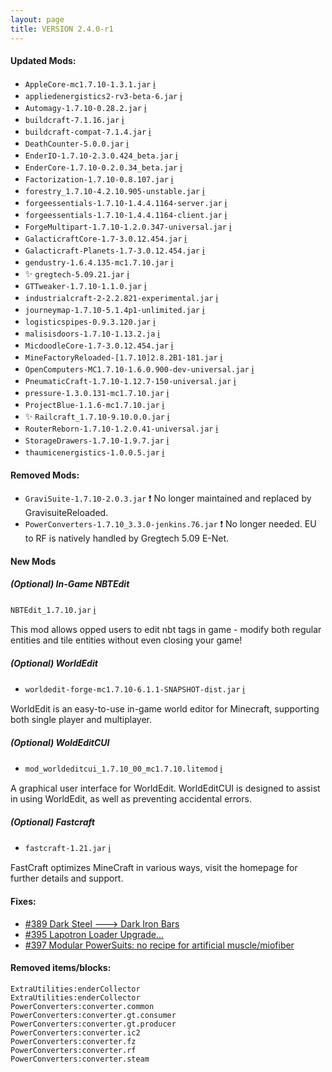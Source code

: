 ```yaml
---
layout: page
title: VERSION 2.4.0-r1
---
```


#### Updated Mods:

* `AppleCore-mc1.7.10-1.3.1.jar` [:information_source:](http://minecraft.curseforge.com/mc-mods/224472-mod/files/2297733)
* `appliedenergistics2-rv3-beta-6.jar` [:information_source:](http://minecraft.curseforge.com/projects/applied-energistics-2/files/2296430)
* `Automagy-1.7.10-0.28.2.jar` [:information_source:](http://minecraft.curseforge.com/projects/automagy/files/2285272)
* `buildcraft-7.1.16.jar` [:information_source:](https://raw.githubusercontent.com/BuildCraft/BuildCraft/master/buildcraft_resources/changelog/7.1.16)
* `buildcraft-compat-7.1.4.jar` [:information_source:](https://raw.githubusercontent.com/BuildCraft/BuildCraftCompat/7.1.x/changelog/7.1.5)
* `DeathCounter-5.0.0.jar` [:information_source:](http://ichun.us/mods/death-counter/)
* `EnderIO-1.7.10-2.3.0.424_beta.jar` [:information_source:](http://minecraft.curseforge.com/projects/ender-io/files/2284032)
* `EnderCore-1.7.10-0.2.0.34_beta.jar` [:information_source:](http://minecraft.curseforge.com/projects/endercore/files/2296803)
* `Factorization-1.7.10-0.8.107.jar` [:information_source:](http://dl.dropbox.com/u/76265666/changelogs/Changelog-1.7.10-0.8.107.txt)
* `forestry_1.7.10-4.2.10.905-unstable.jar` [:information_source:](http://jenkins.ic2.player.to/job/Forestry_Dev/changes)
* `forgeessentials-1.7.10-1.4.4.1164-server.jar` [:information_source:](https://github.com/ForgeEssentials/ForgeEssentialsMain/wiki)
* `forgeessentials-1.7.10-1.4.4.1164-client.jar` [:information_source:](https://github.com/ForgeEssentials/ForgeEssentialsMain/wiki)
* `ForgeMultipart-1.7.10-1.2.0.347-universal.jar` [:information_source:](https://github.com/Chicken-Bones/ForgeMultipart)
* `GalacticraftCore-1.7-3.0.12.454.jar` [:information_source:](https://ci.micdoodle8.com/job/Galacticraft-1.7/changes)
* `Galacticraft-Planets-1.7-3.0.12.454.jar` [:information_source:](https://ci.micdoodle8.com/job/Galacticraft-1.7/changes)
* `gendustry-1.6.4.135-mc1.7.10.jar` [:information_source:](http://minecraft.curseforge.com/mc-mods/70492-mod/files/2293751)
* :sparkles: `gregtech-5.09.21.jar` [:information_source:](http://forum.industrial-craft.net/index.php?page=Thread&threadID=11488)
* `GTTweaker-1.7.10-1.1.0.jar` [:information_source:](http://forum.industrial-craft.net/index.php?page=Thread&threadID=11353)
* `industrialcraft-2-2.2.821-experimental.jar` [:information_source:](http://www.industrial-craft.net/)
* `journeymap-1.7.10-5.1.4p1-unlimited.jar` [:information_source:](http://minecraft.curseforge.com/projects/journeymap-32274/files/2296716)
* `logisticspipes-0.9.3.120.jar` [:information_source:](http://minecraft.curseforge.com/mc-mods/232838-mod/files/2297263)
* `malisisdoors-1.7.10-1.13.2.ja` [:information_source:](http://github.com/ordinastie)
* `MicdoodleCore-1.7-3.0.12.454.jar` [:information_source:](https://ci.micdoodle8.com/job/Galacticraft-1.7/changes)
* `MineFactoryReloaded-[1.7.10]2.8.2B1-181.jar` [:information_source:](http://minecraft.curseforge.com/projects/minefactory-reloaded/files/2297340)
* `OpenComputers-MC1.7.10-1.6.0.900-dev-universal.jar` [:information_source:](https://oc.cil.li/index.php?/page/index.html)
* `PneumaticCraft-1.7.10-1.12.7-150-universal.jar` [:information_source:](http://www.minemaarten.com)
* `pressure-1.3.0.131-mc1.7.10.jar` [:information_source:](https://bdew.net/)
* `ProjectBlue-1.1.6-mc1.7.10.jar` [:information_source:](http://www.cosc.canterbury.ac.nz/greg.ewing/minecraft/mods/ProjectBlue/)
* :sparkles: `Railcraft_1.7.10-9.10.0.0.jar` [:information_source:](http://minecraft.curseforge.com/projects/railcraft/files/2288989)
* `RouterReborn-1.7.10-1.2.0.41-universal.jar` [:information_source:](http://minecraft.curseforge.com/projects/router-reborn/files/2284561)
* `StorageDrawers-1.7.10-1.9.7.jar` [:information_source:](http://www.jaquadro.com/)
* `thaumicenergistics-1.0.0.5.jar` [:information_source:](http://minecraft.curseforge.com/projects/thaumic-energistics/files/2295264)

#### Removed Mods:

* `GraviSuite-1.7.10-2.0.3.jar`  :exclamation: No longer maintained and replaced by GravisuiteReloaded.
* `PowerConverters-1.7.10_3.3.0-jenkins.76.jar` :exclamation: No longer needed. EU to RF is natively handled by Gregtech 5.09 E-Net.

#### New Mods

##### (_Optional_) In-Game NBTEdit

`NBTEdit_1.7.10.jar` [:information_source:](http://www.minecraftforum.net/forums/mapping-and-modding/minecraft-mods/1286750-in-game-nbtedit-edit-mob-spawners-attributes-in)

This mod allows opped users to edit nbt tags in game - modify both regular entities and tile entities without even closing your game!

##### (_Optional_) WorldEdit

* `worldedit-forge-mc1.7.10-6.1.1-SNAPSHOT-dist.jar` [:information_source:](http://wiki.sk89q.com/wiki/WorldEdit)

WorldEdit is an easy-to-use in-game world editor for Minecraft, supporting both single player and multiplayer.

##### (_Optional_) WoldEditCUI

* `mod_worldeditcui_1.7.10_00_mc1.7.10.litemod` [:information_source:](http://www.liteloader.com/mod/worldeditcui)

A graphical user interface for WorldEdit. WorldEditCUI is designed to assist in using WorldEdit, as well as preventing accidental errors.

##### (_Optional_) Fastcraft

* `fastcraft-1.21.jar` [:information_source:](http://forum.industrial-craft.net/index.php?page=Thread&threadID=10820)

FastCraft optimizes MineCraft in various ways, visit the homepage for further details and support.

#### Fixes:

* [#389 Dark Steel ---> Dark Iron Bars](https://github.com/Beyond-Reality/BeyondRealityModPack/issues/389)
* [#395 Lapotron Loader Upgrade... ](https://github.com/Beyond-Reality/BeyondRealityModPack/issues/395)
* [#397 Modular PowerSuits: no recipe for artificial muscle/miofiber](https://github.com/Beyond-Reality/BeyondRealityModPack/issues/397)

#### Removed items/blocks:

```
ExtraUtilities:enderCollector
ExtraUtilities:enderCollector
PowerConverters:converter.common
PowerConverters:converter.gt.consumer
PowerConverters:converter.gt.producer
PowerConverters:converter.ic2
PowerConverters:converter.fz
PowerConverters:converter.rf
PowerConverters:converter.steam
```

